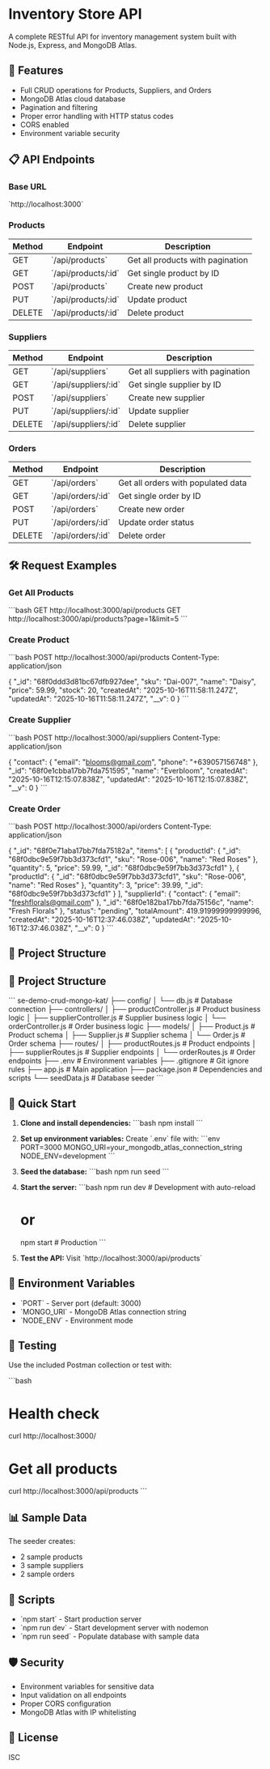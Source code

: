 # Inventory Store API

A complete RESTful API for inventory management system built with Node.js, Express, and MongoDB Atlas.

## 🚀 Features

- Full CRUD operations for Products, Suppliers, and Orders
- MongoDB Atlas cloud database
- Pagination and filtering
- Proper error handling with HTTP status codes
- CORS enabled
- Environment variable security

## 📋 API Endpoints

### Base URL
\`http://localhost:3000\`

### Products

| Method | Endpoint | Description |
|--------|----------|-------------|
| GET | \`/api/products\` | Get all products with pagination |
| GET | \`/api/products/:id\` | Get single product by ID |
| POST | \`/api/products\` | Create new product |
| PUT | \`/api/products/:id\` | Update product |
| DELETE | \`/api/products/:id\` | Delete product |

### Suppliers

| Method | Endpoint | Description |
|--------|----------|-------------|
| GET | \`/api/suppliers\` | Get all suppliers with pagination |
| GET | \`/api/suppliers/:id\` | Get single supplier by ID |
| POST | \`/api/suppliers\` | Create new supplier |
| PUT | \`/api/suppliers/:id\` | Update supplier |
| DELETE | \`/api/suppliers/:id\` | Delete supplier |

### Orders

| Method | Endpoint | Description |
|--------|----------|-------------|
| GET | \`/api/orders\` | Get all orders with populated data |
| GET | \`/api/orders/:id\` | Get single order by ID |
| POST | \`/api/orders\` | Create new order |
| PUT | \`/api/orders/:id\` | Update order status |
| DELETE | \`/api/orders/:id\` | Delete order |

## 🛠️ Request Examples

### Get All Products
\`\`\`bash
GET http://localhost:3000/api/products
GET http://localhost:3000/api/products?page=1&limit=5
\`\`\`

### Create Product
\`\`\`bash
POST http://localhost:3000/api/products
Content-Type: application/json

{
            "_id": "68f0ddd3d81bc67dfb927dee",
            "sku": "Dai-007",
            "name": "Daisy",
            "price": 59.99,
            "stock": 20,
            "createdAt": "2025-10-16T11:58:11.247Z",
            "updatedAt": "2025-10-16T11:58:11.247Z",
            "__v": 0
        }
\`\`\`

### Create Supplier
\`\`\`bash
POST http://localhost:3000/api/suppliers
Content-Type: application/json

{
            "contact": {
                "email": "blooms@gmail.com",
                "phone": "+639057156748"
            },
            "_id": "68f0e1cbba17bb7fda751595",
            "name": "Everbloom",
            "createdAt": "2025-10-16T12:15:07.838Z",
            "updatedAt": "2025-10-16T12:15:07.838Z",
            "__v": 0
        }
\`\`\`

### Create Order
\`\`\`bash
POST http://localhost:3000/api/orders
Content-Type: application/json

{
            "_id": "68f0e71aba17bb7fda75182a",
            "items": [
                {
                    "productId": {
                        "_id": "68f0dbc9e59f7bb3d373cfd1",
                        "sku": "Rose-006",
                        "name": "Red Roses"
                    },
                    "quantity": 5,
                    "price": 59.99,
                    "_id": "68f0dbc9e59f7bb3d373cfd1"
                },
                {
                    "productId": {
                        "_id": "68f0dbc9e59f7bb3d373cfd1",
                        "sku": "Rose-006",
                        "name": "Red Roses"
                    },
                    "quantity": 3,
                    "price": 39.99,
                    "_id": "68f0dbc9e59f7bb3d373cfd1"
                }
            ],
            "supplierId": {
                "contact": {
                    "email": "freshflorals@gmail.com"
                },
                "_id": "68f0e182ba17bb7fda75156c",
                "name": "Fresh Florals"
            },
            "status": "pending",
            "totalAmount": 419.91999999999996,
            "createdAt": "2025-10-16T12:37:46.038Z",
            "updatedAt": "2025-10-16T12:37:46.038Z",
            "__v": 0
        }
\`\`\`

## 📁 Project Structure
## 📁 Project Structure

\`\`\`
se-demo-crud-mongo-kat/
├── config/
│   └── db.js                 # Database connection
├── controllers/
│   ├── productController.js  # Product business logic
│   ├── supplierController.js # Supplier business logic
│   └── orderController.js    # Order business logic
├── models/
│   ├── Product.js           # Product schema
│   ├── Supplier.js          # Supplier schema
│   └── Order.js             # Order schema
├── routes/
│   ├── productRoutes.js     # Product endpoints
│   ├── supplierRoutes.js    # Supplier endpoints
│   └── orderRoutes.js       # Order endpoints
├── .env                     # Environment variables
├── .gitignore              # Git ignore rules
├── app.js                  # Main application
├── package.json            # Dependencies and scripts
└── seedData.js             # Database seeder
\`\`\`

## 🚀 Quick Start

1. **Clone and install dependencies:**
   \`\`\`bash
   npm install
   \`\`\`

2. **Set up environment variables:**
   Create \`.env\` file with:
   \`\`\`env
   PORT=3000
   MONGO_URI=your_mongodb_atlas_connection_string
   NODE_ENV=development
   \`\`\`

3. **Seed the database:**
   \`\`\`bash
   npm run seed
   \`\`\`

4. **Start the server:**
   \`\`\`bash
   npm run dev    # Development with auto-reload
   # or
   npm start      # Production
   \`\`\`

5. **Test the API:**
   Visit \`http://localhost:3000/api/products\`

## 📝 Environment Variables

- \`PORT\` - Server port (default: 3000)
- \`MONGO_URI\` - MongoDB Atlas connection string
- \`NODE_ENV\` - Environment mode

## 🧪 Testing

Use the included Postman collection or test with:

\`\`\`bash
# Health check
curl http://localhost:3000/

# Get all products
curl http://localhost:3000/api/products
\`\`\`

## 📊 Sample Data

The seeder creates:
- 2 sample products
- 3 sample suppliers  
- 2 sample orders

## 🔧 Scripts

- \`npm start\` - Start production server
- \`npm run dev\` - Start development server with nodemon
- \`npm run seed\` - Populate database with sample data

## 🛡️ Security

- Environment variables for sensitive data
- Input validation on all endpoints
- Proper CORS configuration
- MongoDB Atlas with IP whitelisting

## 📄 License

ISC
